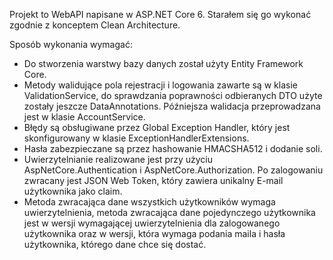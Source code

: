 Projekt to WebAPI napisane w ASP.NET Core 6. Starałem się go wykonać zgodnie z konceptem Clean Architecture.

Sposób wykonania wymagać:

  - Do stworzenia warstwy bazy danych został użyty Entity Framework Core.
  - Metody walidujące pola rejestracji i logowania zawarte są w klasie ValidationService, do sprawdzania poprawności odbieranych DTO użyte zostały jeszcze DataAnnotations. Późniejsza walidacja przeprowadzana jest w klasie AccountService.
  - Błędy są obsługiwane przez Global Exception Handler, który jest skonfigurowany w klasie ExceptionHandlerExtensions.
  - Hasła zabezpieczane są przez hashowanie HMACSHA512 i dodanie soli.
  - Uwierzytelnianie realizowane jest przy użyciu AspNetCore.Authentication i AspNetCore.Authorization. Po zalogowaniu zwracany jest JSON Web Token, który zawiera unikalny E-mail użytkownika jako claim.
  - Metoda zwracająca dane wszystkich użytkowników wymaga uwierzytelnienia, metoda zwracająca dane pojedynczego użytkownika jest w wersji wymagającej uwierzytelnienia dla zalogowanego użytkownika oraz w wersji, która wymaga podania maila i hasła użytkownika, którego dane chce się dostać.
